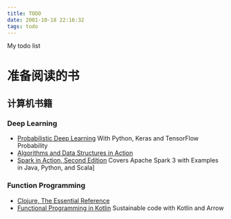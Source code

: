 ```yaml
---
title: TODO
date: 2001-10-18 22:16:32
tags: todo
---
```


My todo list

<!-- more -->


# 准备阅读的书
## 计算机书籍
### Deep Learning
- [Probabilistic Deep Learning](https://www.manning.com/books/probabilistic-deep-learning?query=lisp) With Python, Keras and TensorFlow Probability
- [Algorithms and Data Structures in Action](https://www.manning.com/books/algorithms-and-data-structures-in-action?query=Scala)
- [Spark in Action, Second Edition](https://www.manning.com/books/spark-in-action-second-edition?query=Scala) Covers Apache Spark 3 with Examples in Java, Python, and Scala]

### Function Programming
- [Clojure, The Essential Reference](https://www.manning.com/books/clojure-the-essential-reference?query=lisp)
- [Functional Programming in Kotlin](https://www.manning.com/books/functional-programming-in-kotlin?query=kotlin) Sustainable code with Kotlin and Arrow


